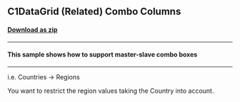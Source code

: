 ## C1DataGrid (Related) Combo Columns
#### [Download as zip](https://grapecity.github.io/DownGit/#/home?url=https://github.com/GrapeCity/ComponentOne-WPF-Samples/tree/master/NET_4.5.2/C1.WPF.DataGrid/CS/C1DataGrid_ComboCols2010)
____
#### This sample shows how to support master-slave combo boxes 
____

i.e. Countries -> Regions

You want to restrict the region values taking the Country into 
account.
